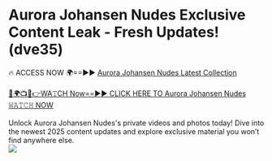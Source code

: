 # Aurora Johansen Nudes Exclusive Content Leak - Fresh Updates! (dve35)

🔥 ACCESS NOW 🌍==►► <a href="https://tinyurl.com/yc657z5k" rel="nofollow">Aurora Johansen Nudes Latest Collection</a>
<br><br>
[🔴🌍📺📱👉WA𝚃CH Now==►► CLICK HERE TO Aurora Johansen Nudes 𝚆𝙰𝚃𝙲𝙷 NOW](https://tinyurl.com/yc657z5k)
<br><br>
Unlock Aurora Johansen Nudes's private videos and photos today! Dive into the newest 2025 content updates and explore exclusive material you won’t find anywhere else.
<br>
<a href="https://tinyurl.com/yc657z5k" rel="nofollow" data-target="animated-image.originalLink"><img src="https://camo.githubusercontent.com/8a4f000d20f83aca3bf7ec5f350d767afa0574a8a352519fd8cfa583a6f93a33/68747470733a2f2f692e696d6775722e636f6d2f644a486b345a712e676966" data-canonical-src="https://i.imgur.com/dJHk4Zq.gif" style="max-width: 100%; display: inline-block;" data-target="animated-image.originalImage"></a>
<br>
